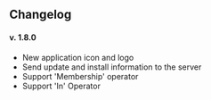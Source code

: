 ## Changelog
#### v. 1.8.0
+ New application icon and logo
+ Send update and install information to the server
+ Support 'Membership' operator
+ Support 'In' Operator